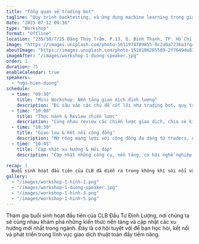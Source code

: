```yaml
---
title: "Tổng quan về trading bot"
tagline: "Quy trình backtesting, và ứng dụng machine learning trong giao dịch định lượng."
date: "2025-07-12 09:30"
type: "Workshop"
format: "Offline"
location: "235/50/7/25 Đặng Thùy Trâm, P.13, Q. Bình Thạnh, TP. Hồ Chí Minh"
image: "https://images.unsplash.com/photo-1611974789855-9c2a0a7236a3?q=80&w=1470&auto=format&fit=crop"
aboutImage: "https://images.unsplash.com/photo-1518186285589-2f7649de83e0?q=80&w=1470&auto=format&fit=crop"
imageAfter: "/images/workshop-1-duong-speaker.jpg"
order: 1
duration: 75
enableCalendar: true
speakers:
  - "ngo-hien-duong"
schedule:
  - time: "09:30"
    title: "Mini Workshop: Nền tảng giao dịch định lượng"
    description: "Đi sâu vào các chủ đề cốt lõi như trading bot, quy trình backtesting hiệu quả và ứng dụng của machine learning trong giao dịch."
  - time: "10:00"
    title: "Thực hành & Review chiến lược"
    description: "Cùng nhau review các chiến lược giao dịch, chia sẻ kinh nghiệm lập trình và học hỏi từ những người đi trước."
  - time: "10:30"
    title: "Giao lưu & Kết nối cộng đồng"
    description: "Mở rộng mạng lưới với cộng đồng đa dạng từ traders, developers đến các bạn sinh viên có chung niềm đam mê."
  - time: "10:45"
    title: "Cập nhật xu hướng & Hỏi đáp"
    description: "Cập nhật những công cụ, nền tảng, cơ hội nghề nghiệp trong lĩnh vực giao dịch định lượng tại Việt Nam và giao lưu trực tiếp với diễn giả."

recap: |
  Buổi sinh hoạt đầu tiên của CLB đã diễn ra trong không khí sôi nổi và đầy hứng khởi, quy tụ những bộ óc đam mê tài chính và công nghệ. Từ phần chia sẻ chuyên sâu về nền tảng giao dịch định lượng đến những phiên thảo luận và review chiến lược thực tế, ngọn lửa đam mê đã được thắp lên. Không chỉ là nơi tiếp thu kiến thức, đây còn là không gian kết nối quý giá, nơi các traders, developers và sinh viên đã cùng nhau chia sẻ kinh nghiệm, tạo nên một cộng đồng vững chắc cho những bước tiến xa hơn trong tương lai.
gallery:
  - "/images/workshop-1-hinh-2.png"
  - "/images/workshop-1-duong-speaker.jpg"
  - "/images/workshop-1-hinh-3.png"
  - "/images/workshop-1-hinh-5.png"
---
```


Tham gia buổi sinh hoạt đầu tiên của CLB Đầu Tư Định Lượng, nơi chúng ta sẽ cùng nhau khám phá những kiến thức nền tảng và cập nhật các xu hướng mới nhất trong ngành. Đây là cơ hội tuyệt vời để bạn học hỏi, kết nối và phát triển trong lĩnh vực giao dịch thuật toán đầy tiềm năng.
